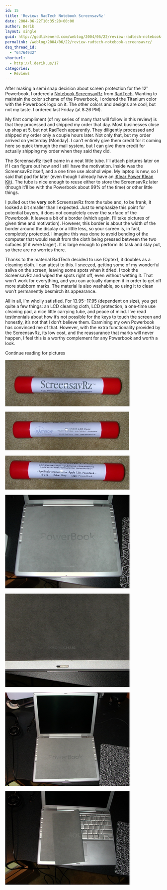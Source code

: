 ```yaml
---
id: 15
title: 'Review: RadTech Notebook ScreensavRz'
date: 2004-06-22T10:35:28+00:00
author: Derik
layout: single
guid: http://godlikenerd.com/weblog/2004/06/22/review-radtech-notebook-screensavrz/
permalink: /weblog/2004/06/22/review-radtech-notebook-screensavrz/
dsq_thread_id:
  - "64764932"
shorturl:
  - http://l.derik.us/17
categories:
  - Reviews
---
```

After making a semi snap decision about screen protection for the 12&#8243; Powerbook, I ordered a [Notebook ScreensavRz](http://www.radtech.us/Products/LaptopScreensavrz.aspx) from [RadTech](http://www.radtech.us). Wanting to maintain the color scheme of the Powerbook, I ordered the Titanium color with the Powerbook logo on it. The other colors and designs are cool, but not my taste. I ordered last Friday (at 8:26 PM).

My first compliment (of my series of many that will follow in this review) is that they processed and shipped my order that day. Most businesses close up shop at 5, but not RadTech apparently. They diligently processed and shipped my order only a couple hours later. Not only that, but my order arrived on yesterday (Monday). I can&#8217;t entirely give them credit for it coming here so quick through the mail system, but I can give them credit for actually shipping my order when they said they did.

The ScreensavRz itself came in a neat little tube. I&#8217;ll attach pictures later on if I can figure out how and I still have the motivation. Inside was the ScreensavRz itself, and a one time use alcohol wipe. My laptop is new, so I said that pad for later (even though I already have an [iKlear Power Klean Kit](http://eshop.macsales.com/Catalog_Item.cfm?ID=3588&Item=KLRKSPWK)). The tube is nice enough to reuse either to store the ScreensavRz later (though it&#8217;ll be with the Powerbook about 99% of the time) or other little things.

I pulled out the **very** soft ScreensavRz from the tube and, to be frank, it looked a bit smaller than I expected. Just to emphasize this point for potential buyers, it does not completely cover the surface of the Powerbook. It leaves a bit of a border (which again, I&#8217;ll take pictures of given time and motivation). However, this border is about the width of the border around the display or a little less, so your screen is, in fact, completely protected. I imagine this was done to avoid bending of the computer that would result from the cloth being pressed between the two sufaces (if it were larger). It is large enough to perform its task and stay put, so there are no worries there.

Thanks to the material RadTech decided to use (Optex), it doubles as a cleaning cloth. I can attest to this. I sneezed, getting some of my wonderful saliva on the screen, leaving some spots when it dried. I took the ScreensavRz and wiped the spots right off, even without wetting it. That won&#8217;t work for everything, and you can actually dampen it in order to get off more stubborn marks. The material is also washable, so using it to clean won&#8217;t permanently besmirch its appearance.

All in all, I&#8217;m wholly satisfied. For $13.95-$17.95 (dependent on size), you get quite a few things: an LCD cleaning cloth, LCD protection, a one-time use cleaning pad, a nice little carrying tube, and peace of mind. I&#8217;ve read testimonials about how it&#8217;s not possible for the keys to touch the screen and honestly, it&#8217;s not that I don&#8217;t believe them. Examining my own Powerbook has convinced me of that. However, with the extra functionality provided by the ScreensavRz, its low cost, and the reassurance that marks will never happen, I feel this is a worthy complement for any Powerbook and worth a look.

Continue reading for pictures

<!--more-->

![](/images/DSCN0615.jpg)

![](/images/DSCN0616.jpg)

![](/images/DSCN0617.jpg)

![](/images/DSCN0618.jpg)

![](/images/DSCN0622.jpg)

![](/images/DSCN0624.jpg)

![](/images/DSCN0625.jpg)